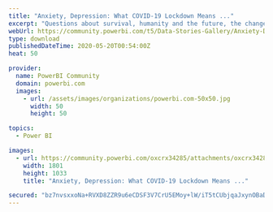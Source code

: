 ```yaml
---
title: "Anxiety, Depression: What COVID-19 Lockdown Means ..."
excerpt: "Questions about survival, humanity and the future, the changes and the chaos that it is bringing in the lives of Indians."
webUrl: https://community.powerbi.com/t5/Data-Stories-Gallery/Anxiety-Depression-What-COVID-19-Lockdown-Means-for-India-s/m-p/1097521
type: download
publishedDateTime: 2020-05-20T00:54:00Z
heat: 50

provider:
  name: PowerBI Community
  domain: powerbi.com
  images:
    - url: /assets/images/organizations/powerbi.com-50x50.jpg
      width: 50
      height: 50

topics:
  - Power BI

images:
  - url: https://community.powerbi.com/oxcrx34285/attachments/oxcrx34285/DataStoriesGallery/3977/3/thumbnail.jpg
    width: 1801
    height: 1033
    title: "Anxiety, Depression: What COVID-19 Lockdown Means ..."

secured: "bz7nvsxxoNa+RVXD8ZZR9u6eCDSF3V7CrU5EMoy+lW/iT5tCUbjqaJxynOBaDKLCMooRfPgULtZudFfW7HNFe/lt/k3o7SK/oq0YRMa2bJlQ6Hc/68J8TUAo/r7/cVdelwHlj5DIJmeImQVON/U1MvUiVtU4VaMZ2u7GMNiyqQgubSlUMD9yAkW6EI6Be8OBuZwDKYE2drbqtpZWPAhm9P889oZcknXYU0NnszCiNTzqY7ohgGXFuvNME3cEr6Y1wSE0fahy7vwyHnZFIpDq3qJ4uJnswY4nqMsUUpwKKSJTVUKm034AaKTSbpGwiuPgdlyrobOG36446V6MqfxoyCwHHGmY8bee2zi4n/cE3xKuomFTRg8PouTh7jW2IIWD;xHhUSUKHGYP0v/aT3blvCw=="
---
```


